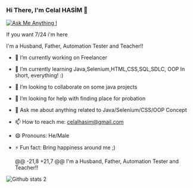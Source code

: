 ### Hi There, I'm Celal HASİM 👋
[![Ask Me Anything !](https://img.shields.io/badge/Ask%20me-anything-1abc9c.svg)](https://github.com/celalhasim) 

If you want 7/24 i'm here

I'm a Husband, Father, Automation Tester and Teacher!!
- 🔭 I’m currently working on Freelancer
- 🌱 I’m currently learning Java,Selenium,HTML,CSS,SQL,SDLC, OOP In short, everything! :)
- 👯 I’m looking to collaborate on some java projects
- 🤔 I’m looking for help with finding place for probation 
- 💬 Ask me about anything related to Java/Selenium/CSS/OOP Concept
- 📫 How to reach me: celalhasim@gmail.com
- 😄 Pronouns: He/Male
- ⚡ Fun fact: Bring happiness around me ;)

    @@ -21,8 +21,7 @@ I'm a Husband, Father, Automation Tester and Teacher!!
    
![Github stats 2](https://github-readme-stats.vercel.app/api?username=celalhasim&show_icons=true&theme=radical)
    
